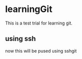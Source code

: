 # learningGit

This is a test trial for learning git.
## using ssh 
now this will be pused using sshgit 